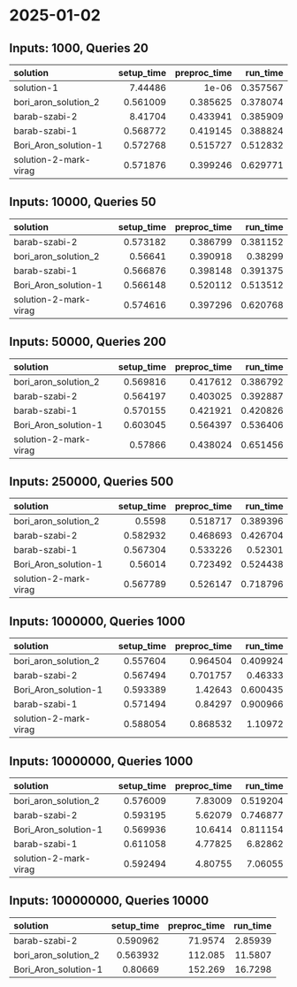 # 2025-01-02

## Inputs: 1000, Queries 20

| solution              |   setup_time |   preproc_time |   run_time |
|:----------------------|-------------:|---------------:|-----------:|
| solution-1            |     7.44486  |       1e-06    |   0.357567 |
| bori_aron_solution_2  |     0.561009 |       0.385625 |   0.378074 |
| barab-szabi-2         |     8.41704  |       0.433941 |   0.385909 |
| barab-szabi-1         |     0.568772 |       0.419145 |   0.388824 |
| Bori_Aron_solution-1  |     0.572768 |       0.515727 |   0.512832 |
| solution-2-mark-virag |     0.571876 |       0.399246 |   0.629771 |

## Inputs: 10000, Queries 50

| solution              |   setup_time |   preproc_time |   run_time |
|:----------------------|-------------:|---------------:|-----------:|
| barab-szabi-2         |     0.573182 |       0.386799 |   0.381152 |
| bori_aron_solution_2  |     0.56641  |       0.390918 |   0.38299  |
| barab-szabi-1         |     0.566876 |       0.398148 |   0.391375 |
| Bori_Aron_solution-1  |     0.566148 |       0.520112 |   0.513512 |
| solution-2-mark-virag |     0.574616 |       0.397296 |   0.620768 |

## Inputs: 50000, Queries 200

| solution              |   setup_time |   preproc_time |   run_time |
|:----------------------|-------------:|---------------:|-----------:|
| bori_aron_solution_2  |     0.569816 |       0.417612 |   0.386792 |
| barab-szabi-2         |     0.564197 |       0.403025 |   0.392887 |
| barab-szabi-1         |     0.570155 |       0.421921 |   0.420826 |
| Bori_Aron_solution-1  |     0.603045 |       0.564397 |   0.536406 |
| solution-2-mark-virag |     0.57866  |       0.438024 |   0.651456 |

## Inputs: 250000, Queries 500

| solution              |   setup_time |   preproc_time |   run_time |
|:----------------------|-------------:|---------------:|-----------:|
| bori_aron_solution_2  |     0.5598   |       0.518717 |   0.389396 |
| barab-szabi-2         |     0.582932 |       0.468693 |   0.426704 |
| barab-szabi-1         |     0.567304 |       0.533226 |   0.52301  |
| Bori_Aron_solution-1  |     0.56014  |       0.723492 |   0.524438 |
| solution-2-mark-virag |     0.567789 |       0.526147 |   0.718796 |

## Inputs: 1000000, Queries 1000

| solution              |   setup_time |   preproc_time |   run_time |
|:----------------------|-------------:|---------------:|-----------:|
| bori_aron_solution_2  |     0.557604 |       0.964504 |   0.409924 |
| barab-szabi-2         |     0.567494 |       0.701757 |   0.46333  |
| Bori_Aron_solution-1  |     0.593389 |       1.42643  |   0.600435 |
| barab-szabi-1         |     0.571494 |       0.84297  |   0.900966 |
| solution-2-mark-virag |     0.588054 |       0.868532 |   1.10972  |

## Inputs: 10000000, Queries 1000

| solution              |   setup_time |   preproc_time |   run_time |
|:----------------------|-------------:|---------------:|-----------:|
| bori_aron_solution_2  |     0.576009 |        7.83009 |   0.519204 |
| barab-szabi-2         |     0.593195 |        5.62079 |   0.746877 |
| Bori_Aron_solution-1  |     0.569936 |       10.6414  |   0.811154 |
| barab-szabi-1         |     0.611058 |        4.77825 |   6.82862  |
| solution-2-mark-virag |     0.592494 |        4.80755 |   7.06055  |

## Inputs: 100000000, Queries 10000

| solution             |   setup_time |   preproc_time |   run_time |
|:---------------------|-------------:|---------------:|-----------:|
| barab-szabi-2        |     0.590962 |        71.9574 |    2.85939 |
| bori_aron_solution_2 |     0.563932 |       112.085  |   11.5807  |
| Bori_Aron_solution-1 |     0.80669  |       152.269  |   16.7298  |